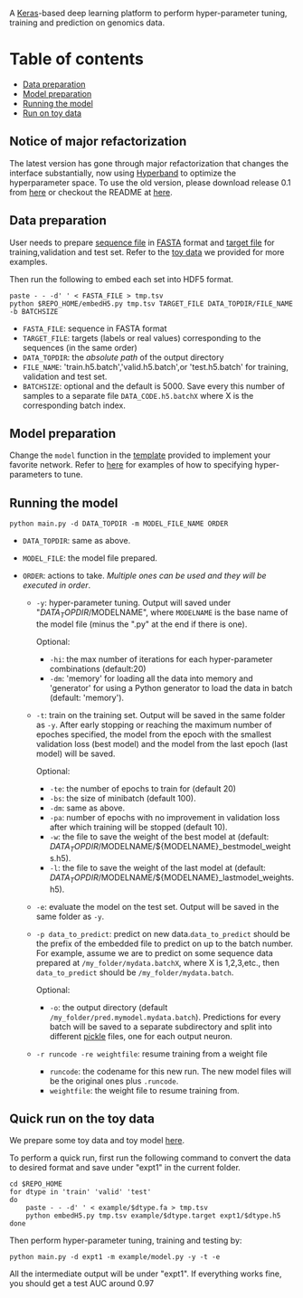 A [Keras](https://keras.io/)-based deep learning platform to perform hyper-parameter tuning, training and prediction on genomics data.

Table of contents
=================

<!--ts-->
* [Data preparation](#data-preparation)
* [Model preparation](#model-preparation)
* [Running the model](#running-the-model)
* [Run on toy data](#quick-run-on-the-toy-data)
<!--te-->

## Notice of major refactorization

The latest version has gone through major refactorization that changes the interface substantially, now using [Hyperband](https://github.com/zygmuntz/hyperband) to optimize the hyperparameter space. To use the old version, please download release 0.1 from [here](https://github.com/gifford-lab/Keras-genomics/releases) or checkout the README at [here](https://github.com/gifford-lab/Keras-genomics/tree/v0.1).


## Data preparation
User needs to prepare [sequence file](https://github.com/gifford-lab/Keras-genomics/blob/master/example/train.fa) in [FASTA](https://en.wikipedia.org/wiki/FASTA_format) format and [target file](https://github.com/gifford-lab/Keras-genomics/blob/master/example/train.target) for training,validation and test set. Refer to the [toy data](https://github.com/gifford-lab/Keras-genomics/blob/master/example/) we provided for more examples.

Then run the following to embed each set into HDF5 format.
```
paste - - -d' ' < FASTA_FILE > tmp.tsv
python $REPO_HOME/embedH5.py tmp.tsv TARGET_FILE DATA_TOPDIR/FILE_NAME  -b BATCHSIZE
```
+ `FASTA_FILE`: sequence in FASTA format 
+ `TARGET_FILE`: targets (labels or real values) corresponding to the sequences (in the same order)
+ `DATA_TOPDIR`: the *absolute path* of the output directory 
+ `FILE_NAME`: 'train.h5.batch','valid.h5.batch',or 'test.h5.batch' for training, validation and test set.
+ `BATCHSIZE`: optional and the default is 5000. Save every this number of samples to a separate file `DATA_CODE.h5.batchX` where X is the corresponding batch index.

## Model preparation
Change the `model` function in the [template](https://github.com/gifford-lab/Keras-genomics/blob/master/example/model.py) provided to implement your favorite network. Refer to [here](https://github.com/zygmuntz/hyperband/blob/master/defs/keras_mlp.py) for examples of how to specifying hyper-parameters to tune.

## Running the model

```
python main.py -d DATA_TOPDIR -m MODEL_FILE_NAME ORDER
```

+ `DATA_TOPDIR`: same as above.
+ `MODEL_FILE`: the model file prepared.
+ `ORDER`: actions to take. *Multiple ones can be used and they will be executed in order*. 

	+ `-y`: hyper-parameter tuning. Output will saved under "$DATA_TOPDIR/$MODELNAME", where `MODELNAME` is the base name of the model file (minus the ".py" at the end if there is one).
	
		Optional:
		+	`-hi`: the max number of iterations for each hyper-parameter combinations (default:20)
		+	`-dm`: 'memory' for loading all the data into memory and 'generator' for using a Python generator to load the data in batch (default: 'memory').
	+ `-t`: train on the training set. Output will be saved in the same folder as `-y`. After early stopping or reaching the maximum number of epoches specified, the model from the epoch with the smallest validation loss (best model) and the model from the last epoch (last model) will be saved.
	
		Optional:
		+	`-te`: the number of epochs to train for (default 20)
		+	`-bs`: the size of minibatch (default 100).
		+   `-dm`: same as above.
		+   `-pa`: number of epochs with no improvement in validation loss after which training will be stopped (default 10).
		+   `-w`: the file to save the weight of the best model at (default: $DATA_TOPDIR/$MODELNAME/${MODELNAME}_bestmodel_weights.h5).
		+   `-l`: the file to save the weight of the last model at (default: $DATA_TOPDIR/$MODELNAME/${MODELNAME}_lastmodel_weights.h5).

	+ `-e`: evaluate the model on the test set. Output will be saved in the same folder as `-y`.
	+ `-p data_to_predict`: predict on new data.`data_to_predict` should be the prefix of the embedded file to predict on up to the batch number. For example, assume we are to predict on some sequence data prepared at `/my_folder/mydata.batchX`, where X is 1,2,3,etc., then `data_to_predict` should be `/my_folder/mydata.batch`.
	
		Optional:	
		+	`-o`: the output directory (default `/my_folder/pred.mymodel.mydata.batch`). Predictions for every batch will be saved to a separate subdirectory and split into different [pickle](https://wiki.python.org/moin/UsingPickle) files, one for each output neuron.
		
	+ `-r runcode -re weightfile`: resume training from a weight file
		+	`runcode`: the codename for this new run. The new model files will be the original ones plus `.runcode`. 
		+	`weightfile`: the weight file to resume training from.


## Quick run on the toy data
We prepare some toy data and toy model [here](https://github.com/gifford-lab/Keras-genomics/blob/master/example/). 

To perform a quick run, first run the following command to convert the data to desired format and save under "expt1" in the current folder.

```
cd $REPO_HOME
for dtype in 'train' 'valid' 'test'
do
	paste - - -d' ' < example/$dtype.fa > tmp.tsv
	python embedH5.py tmp.tsv example/$dtype.target expt1/$dtype.h5
done
```

Then perform hyper-parameter tuning, training and testing by:

```
python main.py -d expt1 -m example/model.py -y -t -e
```
All the intermediate output will be under "expt1". If everything works fine, you should get a test AUC around 0.97
